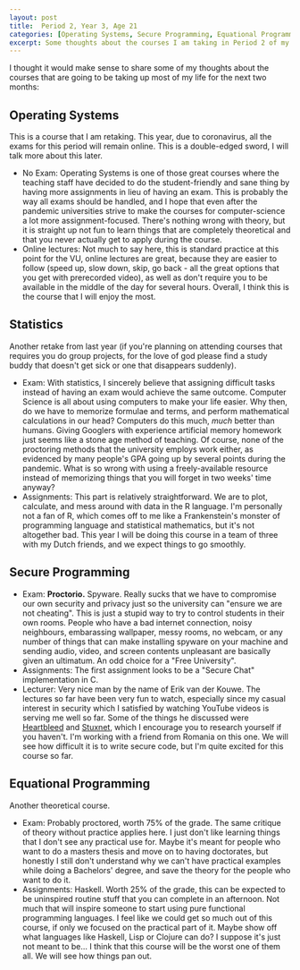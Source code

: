 ```yaml
---
layout: post
title:  Period 2, Year 3, Age 21
categories: [Operating Systems, Secure Programming, Equational Programming, Statistics, University]
excerpt: Some thoughts about the courses I am taking in Period 2 of my final year of Uni.
---
```

I thought it would make sense to share some of my thoughts about the courses that are going to be taking up most of my life for the next two months:

## Operating Systems
This is a course that I am retaking. This year, due to coronavirus, all the exams for this period will remain online. This is a double-edged sword, I will talk more about this later.
- No Exam: Operating Systems is one of those great courses where the teaching staff have decided to do the student-friendly and sane thing by having more assignments in lieu of having an exam. This is probably the way all exams should be handled, and I hope that even after the pandemic universities strive to make the courses for computer-science a lot more assignment-focused. There's nothing wrong with theory, but it is straight up not fun to learn things that are completely theoretical and that you never actually get to apply during the course.
- Online lectures: Not much to say here, this is standard practice at this point for the VU, online lectures are great, because they are easier to follow (speed up, slow down, skip, go back - all the great options that you get with prerecorded video), as well as don't require you to be available in the middle of the day for several hours.
Overall, I think this is the course that I will enjoy the most.

## Statistics
Another retake from last year (if you're planning on attending courses that requires you do group projects, for the love of god please find a study buddy that doesn't get sick or one that disappears suddenly).
- Exam: With statistics, I sincerely believe that assigning difficult tasks instead of having an exam would achieve the same outcome. Computer Science is all about using computers to make your life easier. Why then, do we have to memorize formulae and terms, and perform mathematical calculations in our head? Computers do this much, _much_ better than humans. Giving Googlers with experience artificial memory homework just seems like a stone age method of teaching. Of course, none of the proctoring methods that the university employs work either, as evidenced by many people's GPA going up by several points during the pandemic. What is so wrong with using a freely-available resource instead of memorizing things that you will forget in two weeks' time anyway?
- Assignments: This part is relatively straightforward. We are to plot, calculate, and mess around with data in the R language. I'm personally not a fan of R, which comes off to me like a Frankenstein's monster of programming language and statistical mathematics, but it's not altogether bad.
This year I will be doing this course in a team of three with my Dutch friends, and we expect things to go smoothly.

## Secure Programming
- Exam: **Proctorio.** Spyware. Really sucks that we have to compromise our own security and privacy just so the university can "ensure we are not cheating". This is just a stupid way to try to control students in their own rooms. People who have a bad internet connection, noisy neighbours, embarassing wallpaper, messy rooms, no webcam, or any number of things that can make installing spyware on your machine and sending audio, video, and screen contents unpleasant are basically given an ultimatum. An odd choice for a "Free University".
- Assignments: The first assignment looks to be a "Secure Chat" implementation in C.
- Lecturer: Very nice man by the name of Erik van der Kouwe. The lectures so far have been very fun to watch, especially since my casual interest in security which I satisfied by watching YouTube videos is serving me well so far. Some of the things he discussed were [Heartbleed](https://en.wikipedia.org/wiki/Heartbleed) and [Stuxnet](https://en.wikipedia.org/wiki/Stuxnet), which I encourage you to research yourself if you haven't.
I'm working with a friend from Romania on this one. We will see how difficult it is to write secure code, but I'm quite excited for this course so far.

## Equational Programming
Another theoretical course.
- Exam: Probably proctored, worth 75% of the grade. The same critique of theory without practice applies here. I just don't like learning things that I don't see any practical use for. Maybe it's meant for people who want to do a masters thesis and move on to having doctorates, but honestly I still don't understand why we can't have practical examples while doing a Bachelors' degree, and save the theory for the people who want to do it.
- Assignments: Haskell. Worth 25% of the grade, this can be expected to be uninspired routine stuff that you can complete in an afternoon. Not much that will inspire someone to start using pure functional programming languages. I feel like we could get so much out of this course, if only we focused on the practical part of it. Maybe show off what languages like Haskell, Lisp or Clojure can do? I suppose it's just not meant to be...
I think that this course will be the worst one of them all. We will see how things pan out.